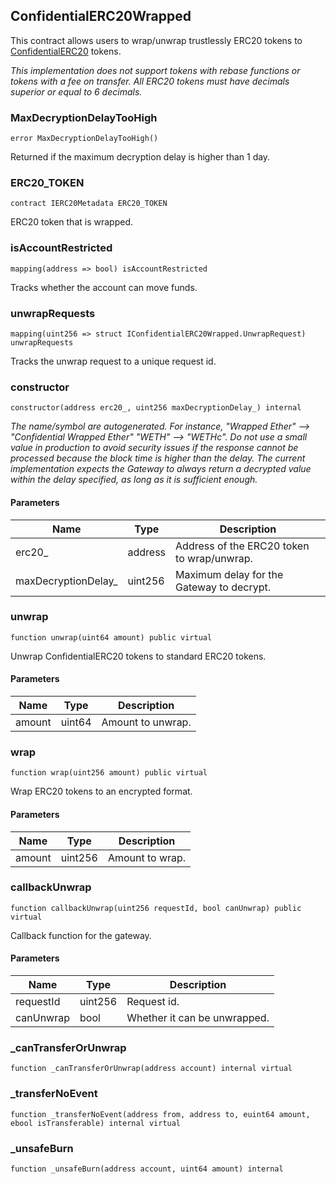 ## ConfidentialERC20Wrapped

This contract allows users to wrap/unwrap trustlessly ERC20 tokens to [ConfidentialERC20](./IConfidentialERC20.md)
tokens.

_This implementation does not support tokens with rebase functions or tokens with a fee on transfer. All ERC20 tokens
must have decimals superior or equal to 6 decimals._

### MaxDecryptionDelayTooHigh

```solidity
error MaxDecryptionDelayTooHigh()
```

Returned if the maximum decryption delay is higher than 1 day.

### ERC20_TOKEN

```solidity
contract IERC20Metadata ERC20_TOKEN
```

ERC20 token that is wrapped.

### isAccountRestricted

```solidity
mapping(address => bool) isAccountRestricted
```

Tracks whether the account can move funds.

### unwrapRequests

```solidity
mapping(uint256 => struct IConfidentialERC20Wrapped.UnwrapRequest) unwrapRequests
```

Tracks the unwrap request to a unique request id.

### constructor

```solidity
constructor(address erc20_, uint256 maxDecryptionDelay_) internal
```

_The name/symbol are autogenerated. For instance, "Wrapped Ether" --> "Confidential Wrapped Ether" "WETH" --> "WETHc".
Do not use a small value in production to avoid security issues if the response cannot be processed because the block
time is higher than the delay. The current implementation expects the Gateway to always return a decrypted value within
the delay specified, as long as it is sufficient enough._

#### Parameters

| Name                 | Type    | Description                                |
| -------------------- | ------- | ------------------------------------------ |
| erc20\_              | address | Address of the ERC20 token to wrap/unwrap. |
| maxDecryptionDelay\_ | uint256 | Maximum delay for the Gateway to decrypt.  |

### unwrap

```solidity
function unwrap(uint64 amount) public virtual
```

Unwrap ConfidentialERC20 tokens to standard ERC20 tokens.

#### Parameters

| Name   | Type   | Description       |
| ------ | ------ | ----------------- |
| amount | uint64 | Amount to unwrap. |

### wrap

```solidity
function wrap(uint256 amount) public virtual
```

Wrap ERC20 tokens to an encrypted format.

#### Parameters

| Name   | Type    | Description     |
| ------ | ------- | --------------- |
| amount | uint256 | Amount to wrap. |

### callbackUnwrap

```solidity
function callbackUnwrap(uint256 requestId, bool canUnwrap) public virtual
```

Callback function for the gateway.

#### Parameters

| Name      | Type    | Description                  |
| --------- | ------- | ---------------------------- |
| requestId | uint256 | Request id.                  |
| canUnwrap | bool    | Whether it can be unwrapped. |

### \_canTransferOrUnwrap

```solidity
function _canTransferOrUnwrap(address account) internal virtual
```

### \_transferNoEvent

```solidity
function _transferNoEvent(address from, address to, euint64 amount, ebool isTransferable) internal virtual
```

### \_unsafeBurn

```solidity
function _unsafeBurn(address account, uint64 amount) internal
```
